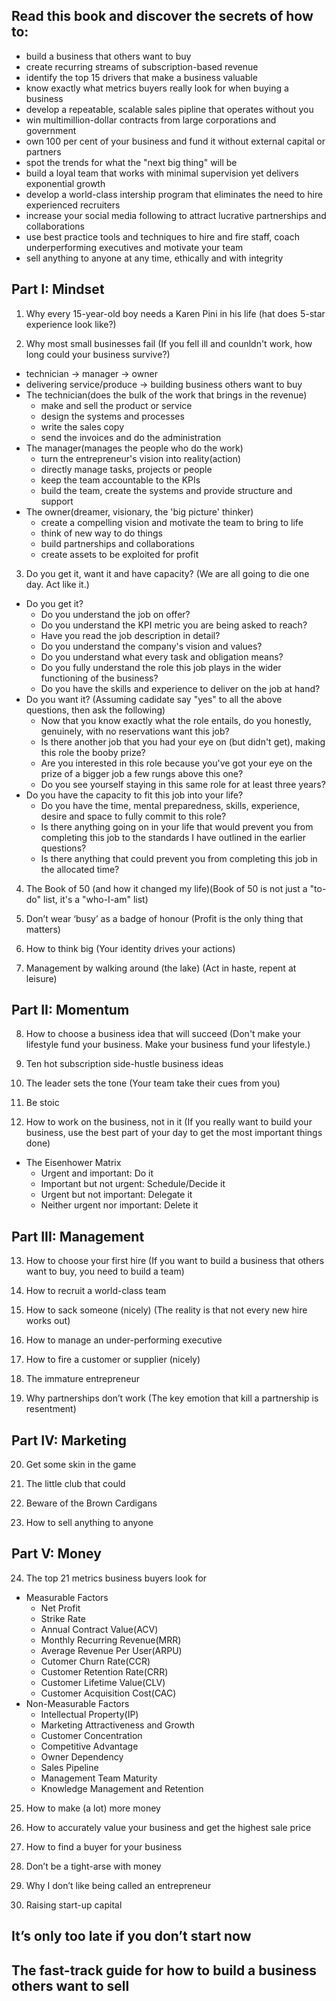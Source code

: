 ## Read this book and discover the secrets of how to:
- build a business that others want to buy
- create recurring streams of subscription-based revenue
- identify the top 15 drivers that make a business valuable
- know exactly what metrics buyers really look for when buying a business
- develop a repeatable, scalable sales pipline that operates without you
- win multimillion-dollar contracts from large corporations and government
- own 100 per cent of your business and fund it without external capital or partners
- spot the trends for what the "next big thing" will be
- build a loyal team that works with minimal supervision yet delivers exponential growth
- develop a world-class intership program that eliminates the need to hire experienced recruiters
- increase your social media following to attract lucrative partnerships and collaborations
- use best practice tools and techniques to hire and fire staff, coach underperforming executives and motivate your team
- sell anything to anyone at any time, ethically and with integrity

## Part I: Mindset
1. Why every 15-year-old boy needs a Karen Pini in his life (hat does 5-star experience look like?)

2. Why most small businesses fail (If you fell ill and counldn't work, how long could your business survive?) 
- technician -> manager -> owner
- delivering service/produce -> building business others want to buy
- The technician(does the bulk of the work that brings in the revenue)
  - make and sell the product or service
  - design the systems and processes
  - write the sales copy
  - send the invoices and do the administration
- The manager(manages the people who do the work)
  - turn the entrepreneur's vision into reality(action)
  - directly manage tasks, projects or people
  - keep the team accountable to the KPIs
  - build the team, create the systems and provide structure and support
- The owner(dreamer, visionary, the 'big picture' thinker)
  - create a compelling vision and motivate the team to bring to life
  - think of new way to do things
  - build partnerships and collaborations
  - create assets to be exploited for profit

3. Do you get it, want it and have capacity? (We are all going to die one day. Act like it.)
- Do you get it?
  - Do you understand the job on offer?
  - Do you understand the KPI metric you are being asked to reach?
  - Have you read the job description in detail?
  - Do you understand the company's vision and values?
  - Do you understand what every task and obligation means?
  - Do you fully understand the role this job plays in the wider functioning of the business?
  - Do you have the skills and experience to deliver on the job at hand?
- Do you want it? (Assuming cadidate say "yes" to all the above questions, then ask the following)
  - Now that you know exactly what the role entails, do you honestly, genuinely, with no reservations want this job?
  - Is there another job that you had your eye on (but didn't get), making this role the booby prize?
  - Are you interested in this role because you've got your eye on the prize of a bigger job a few rungs above this one?
  - Do you see yourself staying in this same role for at least three years?
- Do you have the capacity to fit this job into your life?
  - Do you have the time, mental preparedness, skills, experience, desire and space to fully commit to this role?
  - Is there anything going on in your life that would prevent you from completing this job to the standards I have outlined in the earlier questions?
  - Is there anything that could prevent you from completing this job in the allocated time?

4. The Book of 50 (and how it changed my life)(Book of 50 is not just a "to-do" list, it's a "who-I-am" list)

5. Don’t wear ‘busy’ as a badge of honour (Profit is the only thing that matters)

6. How to think big (Your identity drives your actions)

7. Management by walking around (the lake) (Act in haste, repent at leisure)

## Part II: Momentum

8. How to choose a business idea that will succeed (Don't make your lifestyle fund your business. Make your business fund your lifestyle.)

9. Ten hot subscription side-hustle business ideas

10. The leader sets the tone (Your team take their cues from you)

11. Be stoic

12. How to work on the business, not in it (If you really want to build your business, use the best part of your day to get the most important things done)
- The Eisenhower Matrix
  - Urgent and important: Do it
  - Important but not urgent: Schedule/Decide it
  - Urgent but not important: Delegate it
  - Neither urgent nor important: Delete it

## Part III: Management

13. How to choose your first hire (If you want to build a business that others want to buy, you need to build a team)

14. How to recruit a world-class team

15. How to sack someone (nicely) (The reality is that not every new hire works out)

16. How to manage an under-performing executive

17. How to fire a customer or supplier (nicely)

18. The immature entrepreneur

19. Why partnerships don’t work (The key emotion that kill a partnership is resentment)

## Part IV: Marketing

20. Get some skin in the game

21. The little club that could

22. Beware of the Brown Cardigans

23. How to sell anything to anyone

## Part V: Money

24. The top 21 metrics business buyers look for
- Measurable Factors
  - Net Profit
  - Strike Rate
  - Annual Contract Value(ACV)
  - Monthly Recurring Revenue(MRR)
  - Average Revenue Per User(ARPU)
  - Cutomer Churn Rate(CCR)
  - Customer Retention Rate(CRR)
  - Customer Lifetime Value(CLV)
  - Customer Acquisition Cost(CAC)
- Non-Measurable Factors
  - Intellectual Property(IP)
  - Marketing Attractiveness and Growth
  - Customer Concentration
  - Competitive Advantage
  - Owner Dependency
  - Sales Pipeline
  - Management Team Maturity
  - Knowledge Management and Retention

25. How to make (a lot) more money

26. How to accurately value your business and get the highest sale price

27. How to find a buyer for your business

28. Don’t be a tight-arse with money

29. Why I don’t like being called an entrepreneur

30. Raising start-up capital

## It’s only too late if you don’t start now

## The fast-track guide for how to build a business others want to sell